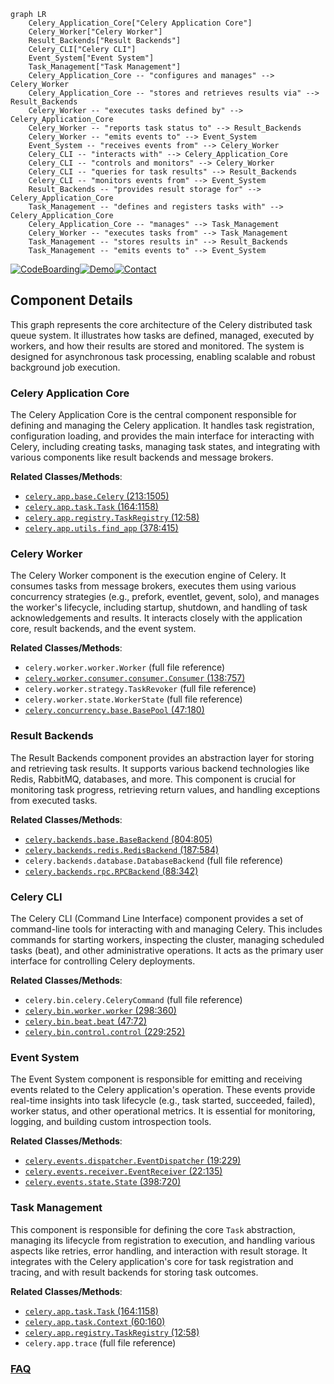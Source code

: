 ```mermaid
graph LR
    Celery_Application_Core["Celery Application Core"]
    Celery_Worker["Celery Worker"]
    Result_Backends["Result Backends"]
    Celery_CLI["Celery CLI"]
    Event_System["Event System"]
    Task_Management["Task Management"]
    Celery_Application_Core -- "configures and manages" --> Celery_Worker
    Celery_Application_Core -- "stores and retrieves results via" --> Result_Backends
    Celery_Worker -- "executes tasks defined by" --> Celery_Application_Core
    Celery_Worker -- "reports task status to" --> Result_Backends
    Celery_Worker -- "emits events to" --> Event_System
    Event_System -- "receives events from" --> Celery_Worker
    Celery_CLI -- "interacts with" --> Celery_Application_Core
    Celery_CLI -- "controls and monitors" --> Celery_Worker
    Celery_CLI -- "queries for task results" --> Result_Backends
    Celery_CLI -- "monitors events from" --> Event_System
    Result_Backends -- "provides result storage for" --> Celery_Application_Core
    Task_Management -- "defines and registers tasks with" --> Celery_Application_Core
    Celery_Application_Core -- "manages" --> Task_Management
    Celery_Worker -- "executes tasks from" --> Task_Management
    Task_Management -- "stores results in" --> Result_Backends
    Task_Management -- "emits events to" --> Event_System
```
[![CodeBoarding](https://img.shields.io/badge/Generated%20by-CodeBoarding-9cf?style=flat-square)](https://github.com/CodeBoarding/CodeBoarding)[![Demo](https://img.shields.io/badge/Try%20our-Demo-blue?style=flat-square)](https://www.codeboarding.org/demo)[![Contact](https://img.shields.io/badge/Contact%20us%20-%20contact@codeboarding.org-lightgrey?style=flat-square)](mailto:contact@codeboarding.org)

## Component Details

This graph represents the core architecture of the Celery distributed task queue system. It illustrates how tasks are defined, managed, executed by workers, and how their results are stored and monitored. The system is designed for asynchronous task processing, enabling scalable and robust background job execution.

### Celery Application Core
The Celery Application Core is the central component responsible for defining and managing the Celery application. It handles task registration, configuration loading, and provides the main interface for interacting with Celery, including creating tasks, managing task states, and integrating with various components like result backends and message brokers.


**Related Classes/Methods**:

- <a href="https://github.com/celery/celery/blob/master/celery/app/base.py#L213-L1505" target="_blank" rel="noopener noreferrer">`celery.app.base.Celery` (213:1505)</a>
- <a href="https://github.com/celery/celery/blob/master/celery/app/task.py#L164-L1158" target="_blank" rel="noopener noreferrer">`celery.app.task.Task` (164:1158)</a>
- <a href="https://github.com/celery/celery/blob/master/celery/app/registry.py#L12-L58" target="_blank" rel="noopener noreferrer">`celery.app.registry.TaskRegistry` (12:58)</a>
- <a href="https://github.com/celery/celery/blob/master/celery/app/utils.py#L378-L415" target="_blank" rel="noopener noreferrer">`celery.app.utils.find_app` (378:415)</a>


### Celery Worker
The Celery Worker component is the execution engine of Celery. It consumes tasks from message brokers, executes them using various concurrency strategies (e.g., prefork, eventlet, gevent, solo), and manages the worker's lifecycle, including startup, shutdown, and handling of task acknowledgements and results. It interacts closely with the application core, result backends, and the event system.


**Related Classes/Methods**:

- `celery.worker.worker.Worker` (full file reference)
- <a href="https://github.com/celery/celery/blob/master/celery/worker/consumer/consumer.py#L138-L757" target="_blank" rel="noopener noreferrer">`celery.worker.consumer.consumer.Consumer` (138:757)</a>
- `celery.worker.strategy.TaskRevoker` (full file reference)
- `celery.worker.state.WorkerState` (full file reference)
- <a href="https://github.com/celery/celery/blob/master/celery/concurrency/base.py#L47-L180" target="_blank" rel="noopener noreferrer">`celery.concurrency.base.BasePool` (47:180)</a>


### Result Backends
The Result Backends component provides an abstraction layer for storing and retrieving task results. It supports various backend technologies like Redis, RabbitMQ, databases, and more. This component is crucial for monitoring task progress, retrieving return values, and handling exceptions from executed tasks.


**Related Classes/Methods**:

- <a href="https://github.com/celery/celery/blob/master/celery/backends/base.py#L804-L805" target="_blank" rel="noopener noreferrer">`celery.backends.base.BaseBackend` (804:805)</a>
- <a href="https://github.com/celery/celery/blob/master/celery/backends/redis.py#L187-L584" target="_blank" rel="noopener noreferrer">`celery.backends.redis.RedisBackend` (187:584)</a>
- `celery.backends.database.DatabaseBackend` (full file reference)
- <a href="https://github.com/celery/celery/blob/master/celery/backends/rpc.py#L88-L342" target="_blank" rel="noopener noreferrer">`celery.backends.rpc.RPCBackend` (88:342)</a>


### Celery CLI
The Celery CLI (Command Line Interface) component provides a set of command-line tools for interacting with and managing Celery. This includes commands for starting workers, inspecting the cluster, managing scheduled tasks (beat), and other administrative operations. It acts as the primary user interface for controlling Celery deployments.


**Related Classes/Methods**:

- `celery.bin.celery.CeleryCommand` (full file reference)
- <a href="https://github.com/celery/celery/blob/master/celery/bin/worker.py#L298-L360" target="_blank" rel="noopener noreferrer">`celery.bin.worker.worker` (298:360)</a>
- <a href="https://github.com/celery/celery/blob/master/celery/bin/beat.py#L47-L72" target="_blank" rel="noopener noreferrer">`celery.bin.beat.beat` (47:72)</a>
- <a href="https://github.com/celery/celery/blob/master/celery/bin/control.py#L229-L252" target="_blank" rel="noopener noreferrer">`celery.bin.control.control` (229:252)</a>


### Event System
The Event System component is responsible for emitting and receiving events related to the Celery application's operation. These events provide real-time insights into task lifecycle (e.g., task started, succeeded, failed), worker status, and other operational metrics. It is essential for monitoring, logging, and building custom introspection tools.


**Related Classes/Methods**:

- <a href="https://github.com/celery/celery/blob/master/celery/events/dispatcher.py#L19-L229" target="_blank" rel="noopener noreferrer">`celery.events.dispatcher.EventDispatcher` (19:229)</a>
- <a href="https://github.com/celery/celery/blob/master/celery/events/receiver.py#L22-L135" target="_blank" rel="noopener noreferrer">`celery.events.receiver.EventReceiver` (22:135)</a>
- <a href="https://github.com/celery/celery/blob/master/celery/events/state.py#L398-L720" target="_blank" rel="noopener noreferrer">`celery.events.state.State` (398:720)</a>


### Task Management
This component is responsible for defining the core `Task` abstraction, managing its lifecycle from registration to execution, and handling various aspects like retries, error handling, and interaction with result storage. It integrates with the Celery application's core for task registration and tracing, and with result backends for storing task outcomes.


**Related Classes/Methods**:

- <a href="https://github.com/celery/celery/blob/master/celery/app/task.py#L164-L1158" target="_blank" rel="noopener noreferrer">`celery.app.task.Task` (164:1158)</a>
- <a href="https://github.com/celery/celery/blob/master/celery/app/task.py#L60-L160" target="_blank" rel="noopener noreferrer">`celery.app.task.Context` (60:160)</a>
- <a href="https://github.com/celery/celery/blob/master/celery/app/registry.py#L12-L58" target="_blank" rel="noopener noreferrer">`celery.app.registry.TaskRegistry` (12:58)</a>
- `celery.app.trace` (full file reference)




### [FAQ](https://github.com/CodeBoarding/GeneratedOnBoardings/tree/main?tab=readme-ov-file#faq)
